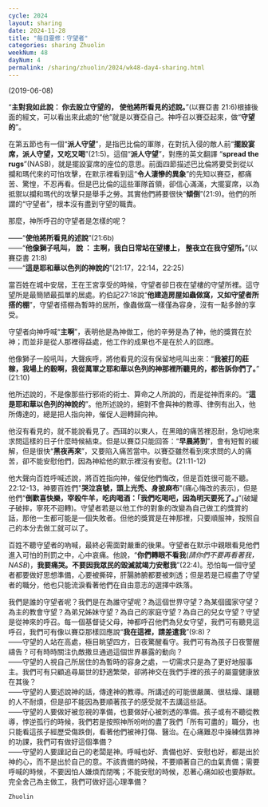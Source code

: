 ```yaml
---
cycle: 2024
layout: sharing
date: 2024-11-28
title: "每日靈修：守望者"
categories: sharing Zhuolin
weekNum: 48
dayNum: 4
permalink: /sharing/zhuolin/2024/wk48-day4-sharing.html
--- 
```

(2019-06-08)

“**主對我如此說： 你去設立守望的， 使他將所看見的述說。**”(以賽亞書 21:6)根據後面的經文，可以看出來此處的“他”就是以賽亞自己。神呼召以賽亞起來，做“**守望的**”。  

在第五節也有一個“**派人守望**”，是指巴比倫的軍隊，在對抗入侵的敵人前“**擺設宴席，派人守望，又吃又喝**”(21:5)。這個“**派人守望**”，對應的英文翻譯 “**spread the rugs**”(NASB)，就是擺設宴席的座位的意思。前面四節描述巴比倫將要受到從以攔和瑪代來的可怕攻擊，在默示裡看到這“**令人淒慘的異象**”的先知以賽亞，都痛苦、驚惶，不忍再看。但是巴比倫的這些軍隊首領，卻信心滿滿，大擺宴席，以為抵禦以攔和瑪代的攻擊只是舉手之勞。其實他們將要很快“**傾倒**”(21:9)。他們的所謂的“守望者”，根本沒有盡到守望的職責。  

那麼，神所呼召的守望者是怎樣的呢？  

——“**使他將所看見的述說**”(21:6b)    
——“**他像獅子吼叫， 說 ： 主啊，我白日常站在望樓上， 整夜立在我守望所。**”(以賽亞書 21:8)    
——“**這是耶和華以色列的神說的**”(21:17，22:14，22:25)  

當百姓在城中安居，王在王宮享受的時候，守望者卻日夜在望樓的守望所裡。這守望所是最簡陋最孤單的居處。約伯記27:18說“**他建造房屋如蟲做窩，又如守望者所搭的棚**”，守望者搭棚為暫時的居所，像蟲做窩一樣僅為容身，沒有一點多餘的享受。  

守望者向神呼喊“**主啊**”，表明他是為神做工，他的辛勞是為了神，他的獎賞在於神；而並非是從人那裡得益處，他工作的成果也不是在於人的回應。  

他像獅子一般吼叫，大聲疾呼，將他看見的沒有保留地吼叫出來：“**我被打的莊稼，我場上的穀啊，我從萬軍之耶和華以色列的神那裡所聽見的，都告訴你們了。**” (21:10)  

他所述說的，不是像那些行邪術的術士、算命之人所說的，而是從神而來的。“**這是耶和華以色列的神說的**”。他所述說的，絕對不會與神的教導、律例有出入，他所傳達的，總是把人指向神，催促人迴轉歸向神。  

他沒有看見的，就不能說看見了。西珥的以東人，在黑暗的痛苦裡忍耐，急切地來求問這樣的日子什麼時候結束。但是以賽亞只能回答：“**早晨將到**”，會有短暫的緩解，但是很快“**黑夜再來**”，又要陷入痛苦當中。以賽亞雖然看到來求問的人的痛苦，卻不能安慰他們，因為神給他的默示裡沒有安慰。(21:11-12)  

他大聲向百姓呼喊述說，將百姓指向神，催促他們悔改，但是百姓很可能不聽。22:12-13，神要百姓們"**哭泣哀號，頭上光禿、身披麻布**"(痛心悔改的表示)，但是他們“**倒歡喜快樂，宰殺牛羊，吃肉喝酒：「我們吃喝吧，因為明天要死了。」**”(破罐子破摔，寧死不迴轉)。守望者若是以他工作的對象的改變為自己做工的獎賞的話，那他一生都可能是一個失敗者。但他的獎賞是在神那裡，只要順服神，按照自己的本分去做工就可以了。  

百姓不聽守望者的吶喊，最終必需面對嚴重的後果。守望者在默示中親眼看見他們進入可怕的刑罰之中，心中哀痛。他說，“**你們轉眼不看我**(*請你們不要再看著我，NASB*)，**我要痛哭。不要因我眾民的毀滅就竭力安慰我**”(22:4)。恐怕每一個守望者都要做好思想準備，心要被撕碎，肝腸肺腑都要被刺透；但是若是已經盡了守望者的職分，他也只能流淚看著他們在自由意志的選擇中跌落。  

我們是誰的守望者呢？我們是在為誰守望呢？為這個世界守望？為某個國家守望？為主的教會守望？為弟兄姊妹守望？為自己的家庭守望？為自己的兒女守望？守望是從神來的呼召。每一個基督徒父母，神都呼召他們為兒女守望，我們可有聽見這呼召，我們可有像以賽亞那樣回應說“**我在這裡，請差遣我**”(9:8)？    
——守望的人站在高處，極目眺望四方，日夜驚醒看守。我們可有為孩子日夜警醒禱告？可有時時關注仇敵撒旦通過這個世界暴露的動向？    
——守望的人視自己所居住的為暫時的容身之處，一切需求只是為了更好地服事主。我們可有只顧追尋屬世的舒適繁榮，卻將神交在我們手裡的孩子的屬靈健康放在其後？    
——守望的人要述說神的話，傳達神的教導。所講述的可能很嚴厲、很枯燥、讓聽的人不耐煩，但是卻不能因為要順著孩子的感受就不去講這些話。    
——守望的人要做好被忽視的準備，也要做好心被刺透的準備。孩子或有不聽從教導，悖逆孤行的時候，我們若是按照神所吩咐的盡了我們「所有可盡的」職分，也只能看這孩子經歷受傷跌倒，看著他們被神打傷、醫治。在心痛難忍中操練信靠神的功課，我們可有做好這個準備？    
——守望的人要謹記自己的老闆是神。呼喊也好、責備也好、安慰也好，都是出於神的心，而不是出於自己的意。不該責備的時候，不要順著自己的血氣責備；需要呼喊的時候，不要因怕人嫌煩而閉嘴；不能安慰的時候，忍著心痛如絞也要靜默。完全舍己為主做工，我們可做好這心理準備？  

`Zhuolin`  
